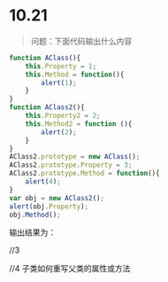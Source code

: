 # 10.21

> 问题：下面代码输出什么内容

```javascript
function AClass(){
    this.Property = 1;
    this.Method = function(){
        alert(1);
    }
}
function AClass2(){
    this.Property2 = 2;
    this.Method2 = function (){
        alert(2);
    }
}
AClass2.prototype = new AClass();
AClass2.prototype.Property = 3;
AClass2.prototype.Method = function(){
    alert(4);
}
var obj = new AClass2();
alert(obj.Property);
obj.Method();
```

输出结果为：

//3

//4 子类如何重写父类的属性或方法